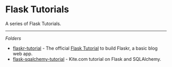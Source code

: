 # Flask Tutorials

A series of Flask Tutorials.

---

_Folders_ 

- [flaskr-tutorial] - The official [Flask Tutorial] to build Flaskr, a basic blog web app.
- [flask-sqalchemy-tutorial] - Kite.com tutorial on Flask and SQLAlchemy.

[//]: # (Reference links)


[Flask Tutorial]: https://flask.palletsprojects.com/en/1.1.x/tutorial/


[flaskr-tutorial]: flaskr-tutorial/
[flask-sqalchemy-tutorial]: flask-sqlalchemy-tutorial/
